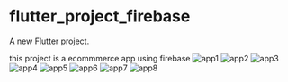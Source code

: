 # flutter_project_firebase

A new Flutter project.

this project is a ecommmerce app using firebase
![app1](https://user-images.githubusercontent.com/68655536/188494032-7d28e222-2be7-4ff0-abdd-01470cc21867.jpeg)
![app2](https://user-images.githubusercontent.com/68655536/188494074-9c15c355-6413-4848-a5b3-28ce2f1daff4.jpeg)
![app3](https://user-images.githubusercontent.com/68655536/188494184-137cc1dc-f6dd-4de1-967c-15e607bbfcbc.jpeg)
![app4](https://user-images.githubusercontent.com/68655536/188494165-78d8f4f4-3ab8-4dfe-b9b4-7af46d5e5f70.jpeg)
![app5](https://user-images.githubusercontent.com/68655536/188494228-1e54d63f-b1fc-46a9-9aa1-e75234d3ab5b.jpeg)
![app6](https://user-images.githubusercontent.com/68655536/188494235-fba02aa3-b65d-4fba-8028-ba385fdea18d.jpeg)
![app7](https://user-images.githubusercontent.com/68655536/188494266-410fee0e-7d1e-4ff2-a9af-a684c5d07ea2.jpeg)
![app8](https://user-images.githubusercontent.com/68655536/188494278-eac01348-6c23-4e78-92e3-66f3004c7c7b.jpeg)



